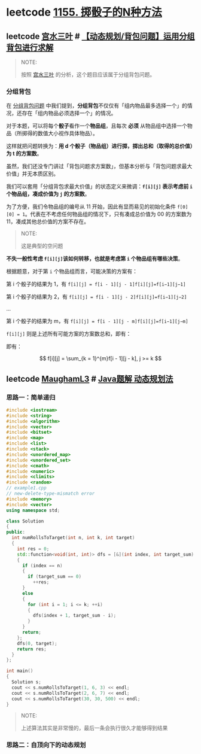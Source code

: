 # leetcode [1155. 掷骰子的N种方法](https://leetcode-cn.com/problems/number-of-dice-rolls-with-target-sum/)

## leetcode [宫水三叶](https://leetcode-cn.com/u/ac_oier/) # [【动态规划/背包问题】运用分组背包进行求解](https://leetcode-cn.com/problems/number-of-dice-rolls-with-target-sum/solution/dong-tai-gui-hua-bei-bao-wen-ti-yun-yong-axtf/)

> NOTE:
>
> 按照 [宫水三叶](https://leetcode-cn.com/u/ac_oier/) 的分析，这个题目应该属于分组背包问题。

### 分组背包

在 [分组背包问题](https://leetcode-cn.com/link/?target=https%3A%2F%2Fmp.weixin.qq.com%2Fs%3F__biz%3DMzU4NDE3MTEyMA%3D%3D%26mid%3D2247487504%26idx%3D1%26sn%3D9ac523ec0ac14c8634a229f8c3f919d7%26chksm%3Dfd9cbb0fcaeb32196b80a40e4408f6a7e2651167e0b9e31aa6d7c6109fbc2117340a59db12a1%26token%3D1936267333%26lang%3Dzh_CN%23rd) 中我们提到，**分组背包**不仅仅有「组内物品最多选择一个」的情况，还存在「组内物品必须选择一个」的情况。

对于本题，可以将每个**骰子**看作一个**物品组**，且每次 **必须** 从物品组中选择一个物品（所掷得的数值大小视作具体物品）。

这样就把问题转换为：**用 d 个骰子（物品组）进行掷，掷出总和（取得的总价值）为 t 的方案数**。

虽然，我们还没专门讲过「背包问题求方案数」，但基本分析与「背包问题求最大价值」并无本质区别。

我们可以套用「分组背包求最大价值」的状态定义来微调：**`f[i][j]` 表示考虑前 `i` 个物品组，凑成价值为 `j` 的方案数**。

为了方便，我们令物品组的编号从 11 开始，因此有显而易见的初始化条件 `f[0][0] = 1`。代表在不考虑任何物品组的情况下，只有凑成总价值为 00 的方案数为 11，凑成其他总价值的方案不存在。

> NOTE:
>
> 这是典型的空问题

**不失一般性考虑 `f[i][j]`该如何转移，也就是考虑第 `i` 个物品组有哪些决策**。

根据题意，对于第 `i` 个物品组而言，可能决策的方案有：

第 i 个骰子的结果为 1，有 `f[i][j] = f[i - 1][j - 1]f[i][j]=f[i−1][j−1]`

第 i 个骰子的结果为 2，有 `f[i][j] = f[i - 1][j - 2]f[i][j]=f[i−1][j−2]`

...

第 i 个骰子的结果为 m，有 `f[i][j] = f[i - 1][j - m]f[i][j]=f[i−1][j−m]`

`f[i][j]` 则是上述所有可能方案的方案数总和，即有：

即有：

$$
f[i][j] = \sum_{k = 1}^{m}f[i - 1][j - k], j >= k
$$








## leetcode [MaughamL3](https://leetcode-cn.com/u/maugahm-4/) # [Java题解 动态规划法](https://leetcode-cn.com/problems/number-of-dice-rolls-with-target-sum/solution/javati-jie-cong-jian-dan-di-gui-dao-ya-s-3jg7/)

### 思路一：简单递归



```c++
#include <iostream>
#include <string>
#include <algorithm>
#include <vector>
#include <bitset>
#include <map>
#include <list>
#include <stack>
#include <unordered_map>
#include <unordered_set>
#include <cmath>
#include <numeric>
#include <climits>
#include <random>
// example1.cpp
// new-delete-type-mismatch error
#include <memory>
#include <vector>
using namespace std;

class Solution
{
public:
  int numRollsToTarget(int n, int k, int target)
  {
    int res = 0;
    std::function<void(int, int)> dfs = [&](int index, int target_sum)
    {
      if (index == n)
      {
        if (target_sum == 0)
          ++res;
      }
      else
      {
        for (int i = 1; i <= k; ++i)
        {
          dfs(index + 1, target_sum - i);
        }
      }
      return;
    };
    dfs(0, target);
    return res;
  }
};

int main()
{
  Solution s;
  cout << s.numRollsToTarget(1, 6, 3) << endl;
  cout << s.numRollsToTarget(2, 6, 7) << endl;
  cout << s.numRollsToTarget(30, 30, 500) << endl;
}
```

> NOTE:
>
> 上述算法其实是非常慢的，最后一条会执行很久才能够得到结果

### 思路二：自顶向下的动态规划





